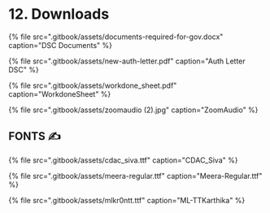 # 12. Downloads



{% file src=".gitbook/assets/documents-required-for-gov.docx" caption="DSC Documents" %}

{% file src=".gitbook/assets/new-auth-letter.pdf" caption="Auth Letter DSC" %}

{% file src=".gitbook/assets/workdone\_sheet.pdf" caption="WorkdoneSheet" %}

{% file src=".gitbook/assets/zoomaudio \(2\).jpg" caption="ZoomAudio" %}

##                                     **FONTS** ✍ 

{% file src=".gitbook/assets/cdac\_siva.ttf" caption="CDAC\_Siva" %}

{% file src=".gitbook/assets/meera-regular.ttf" caption="Meera-Regular.ttf" %}

{% file src=".gitbook/assets/mlkr0ntt.ttf" caption="ML-TTKarthika" %}



